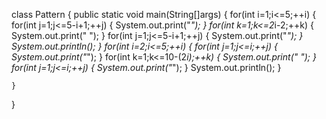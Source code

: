 class Pattern
 {
   public static void main(String[]args)
   {
    for(int i=1;i<=5;++i)
       {
        for(int j=1;j<=5-i+1;++j)
           {
	       System.out.print("*");
	     }
	     for(int k=1;k<=2*i-2;++k)
	     {
		System.out.print(" ");
           }
	     for(int j=1;j<=5-i+1;++j)
           {
	       System.out.print("*");
	     }
	      System.out.println();
       }
       for(int i=2;i<=5;++i)
       {
        for(int j=1;j<=i;++j)
           {
	       System.out.print("*");
	     }
	     for(int k=1;k<=10-(2*i);++k)
	     {
		System.out.print(" ");
           }
	     for(int j=1;j<=i;++j)
           {
	       System.out.print("*");
	     }
	      System.out.println();
       }
     
    }
 }
